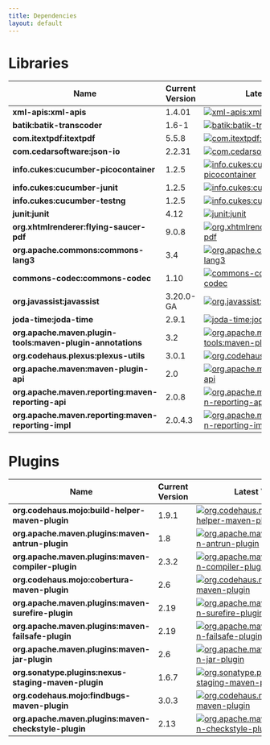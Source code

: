```yaml
---
title: Dependencies
layout: default
---
```


# Libraries

| Name | Current Version | Latest Version |
| ---- | --------------- | -------------- |
| **xml-apis:xml-apis** | 1.4.01 | [![xml-apis:xml-apis](https://maven-badges.herokuapp.com/maven-central/xml-apis/xml-apis/badge.svg?style=flat)](http://mvnrepository.com/artifact/xml-apis/xml-apis) |
| **batik:batik-transcoder** | 1.6-1 | [![batik:batik-transcoder](https://maven-badges.herokuapp.com/maven-central/batik/batik-transcoder/badge.svg?style=flat)](http://mvnrepository.com/artifact/batik/batik-transcoder) |
| **com.itextpdf:itextpdf** | 5.5.8 | [![com.itextpdf:itextpdf](https://maven-badges.herokuapp.com/maven-central/com.itextpdf/itextpdf/badge.svg?style=flat)](http://mvnrepository.com/artifact/com.itextpdf/itextpdf) |
| **com.cedarsoftware:json-io** | 2.2.31 | [![com.cedarsoftware:json-io](https://maven-badges.herokuapp.com/maven-central/com.cedarsoftware/json-io/badge.svg?style=flat)](http://mvnrepository.com/artifact/com.cedarsoftware/json-io) |
| **info.cukes:cucumber-picocontainer** | 1.2.5 | [![info.cukes:cucumber-picocontainer](https://maven-badges.herokuapp.com/maven-central/info.cukes/cucumber-picocontainer/badge.svg?style=flat)](http://mvnrepository.com/artifact/info.cukes/cucumber-picocontainer) |
| **info.cukes:cucumber-junit** | 1.2.5 | [![info.cukes:cucumber-junit](https://maven-badges.herokuapp.com/maven-central/info.cukes/cucumber-junit/badge.svg?style=flat)](http://mvnrepository.com/artifact/info.cukes/cucumber-junit) |
| **info.cukes:cucumber-testng** | 1.2.5 | [![info.cukes:cucumber-testng](https://maven-badges.herokuapp.com/maven-central/info.cukes/cucumber-testng/badge.svg?style=flat)](http://mvnrepository.com/artifact/info.cukes/cucumber-testng) |
| **junit:junit** | 4.12 | [![junit:junit](https://maven-badges.herokuapp.com/maven-central/junit/junit/badge.svg?style=flat)](http://mvnrepository.com/artifact/junit/junit) |
| **org.xhtmlrenderer:flying-saucer-pdf** | 9.0.8 | [![org.xhtmlrenderer:flying-saucer-pdf](https://maven-badges.herokuapp.com/maven-central/org.xhtmlrenderer/flying-saucer-pdf/badge.svg?style=flat)](http://mvnrepository.com/artifact/org.xhtmlrenderer/flying-saucer-pdf) |
| **org.apache.commons:commons-lang3** | 3.4 | [![org.apache.commons:commons-lang3](https://maven-badges.herokuapp.com/maven-central/org.apache.commons/commons-lang3/badge.svg?style=flat)](http://mvnrepository.com/artifact/org.apache.commons/commons-lang3) |
| **commons-codec:commons-codec** | 1.10 | [![commons-codec:commons-codec](https://maven-badges.herokuapp.com/maven-central/commons-codec/commons-codec/badge.svg?style=flat)](http://mvnrepository.com/artifact/commons-codec/commons-codec) |
| **org.javassist:javassist** | 3.20.0-GA | [![org.javassist:javassist](https://maven-badges.herokuapp.com/maven-central/org.javassist/javassist/badge.svg?style=flat)](http://mvnrepository.com/artifact/org.javassist/javassist) |
| **joda-time:joda-time** | 2.9.1 | [![joda-time:joda-time](https://maven-badges.herokuapp.com/maven-central/joda-time/joda-time/badge.svg?style=flat)](http://mvnrepository.com/artifact/joda-time/joda-time) |
| **org.apache.maven.plugin-tools:maven-plugin-annotations** | 3.2 | [![org.apache.maven.plugin-tools:maven-plugin-annotations](https://maven-badges.herokuapp.com/maven-central/org.apache.maven.plugin-tools/maven-plugin-annotations/badge.svg?style=flat)](http://mvnrepository.com/artifact/org.apache.maven.plugin-tools/maven-plugin-annotations) |
| **org.codehaus.plexus:plexus-utils** | 3.0.1 | [![org.codehaus.plexus:plexus-utils](https://maven-badges.herokuapp.com/maven-central/org.codehaus.plexus/plexus-utils/badge.svg?style=flat)](http://mvnrepository.com/artifact/org.codehaus.plexus/plexus-utils) |
| **org.apache.maven:maven-plugin-api** | 2.0 | [![org.apache.maven:maven-plugin-api](https://maven-badges.herokuapp.com/maven-central/org.apache.maven/maven-plugin-api/badge.svg?style=flat)](http://mvnrepository.com/artifact/org.apache.maven/maven-plugin-api) |
| **org.apache.maven.reporting:maven-reporting-api** | 2.0.8 | [![org.apache.maven.reporting:maven-reporting-api](https://maven-badges.herokuapp.com/maven-central/org.apache.maven.reporting/maven-reporting-api/badge.svg?style=flat)](http://mvnrepository.com/artifact/org.apache.maven.reporting/maven-reporting-api) |
| **org.apache.maven.reporting:maven-reporting-impl** | 2.0.4.3 | [![org.apache.maven.reporting:maven-reporting-impl](https://maven-badges.herokuapp.com/maven-central/org.apache.maven.reporting/maven-reporting-impl/badge.svg?style=flat)](http://mvnrepository.com/artifact/org.apache.maven.reporting/maven-reporting-impl) |


# Plugins

| Name | Current Version | Latest Version |
| ---- | --------------- | -------------- |
| **org.codehaus.mojo:build-helper-maven-plugin** | 1.9.1 | [![org.codehaus.mojo:build-helper-maven-plugin](https://maven-badges.herokuapp.com/maven-central/org.codehaus.mojo/build-helper-maven-plugin/badge.svg?style=flat)](http://mvnrepository.com/artifact/org.codehaus.mojo/build-helper-maven-plugin) |
| **org.apache.maven.plugins:maven-antrun-plugin** | 1.8 | [![org.apache.maven.plugins:maven-antrun-plugin](https://maven-badges.herokuapp.com/maven-central/org.apache.maven.plugins/maven-antrun-plugin/badge.svg?style=flat)](http://mvnrepository.com/artifact/org.apache.maven.plugins/maven-antrun-plugin) |
| **org.apache.maven.plugins:maven-compiler-plugin** | 2.3.2 | [![org.apache.maven.plugins:maven-compiler-plugin](https://maven-badges.herokuapp.com/maven-central/org.apache.maven.plugins/maven-compiler-plugin/badge.svg?style=flat)](http://mvnrepository.com/artifact/org.apache.maven.plugins/maven-compiler-plugin) |
| **org.codehaus.mojo:cobertura-maven-plugin** | 2.6 | [![org.codehaus.mojo:cobertura-maven-plugin](https://maven-badges.herokuapp.com/maven-central/org.codehaus.mojo/cobertura-maven-plugin/badge.svg?style=flat)](http://mvnrepository.com/artifact/org.codehaus.mojo/cobertura-maven-plugin) |
| **org.apache.maven.plugins:maven-surefire-plugin** | 2.19 | [![org.apache.maven.plugins:maven-surefire-plugin](https://maven-badges.herokuapp.com/maven-central/org.apache.maven.plugins/maven-surefire-plugin/badge.svg?style=flat)](http://mvnrepository.com/artifact/org.apache.maven.plugins/maven-surefire-plugin) |
| **org.apache.maven.plugins:maven-failsafe-plugin** | 2.19 | [![org.apache.maven.plugins:maven-failsafe-plugin](https://maven-badges.herokuapp.com/maven-central/org.apache.maven.plugins/maven-failsafe-plugin/badge.svg?style=flat)](http://mvnrepository.com/artifact/org.apache.maven.plugins/maven-failsafe-plugin) |
| **org.apache.maven.plugins:maven-jar-plugin** | 2.6 | [![org.apache.maven.plugins:maven-jar-plugin](https://maven-badges.herokuapp.com/maven-central/org.apache.maven.plugins/maven-jar-plugin/badge.svg?style=flat)](http://mvnrepository.com/artifact/org.apache.maven.plugins/maven-jar-plugin) |
| **org.sonatype.plugins:nexus-staging-maven-plugin** | 1.6.7 | [![org.sonatype.plugins:nexus-staging-maven-plugin](https://maven-badges.herokuapp.com/maven-central/org.sonatype.plugins/nexus-staging-maven-plugin/badge.svg?style=flat)](http://mvnrepository.com/artifact/org.sonatype.plugins/nexus-staging-maven-plugin) |
| **org.codehaus.mojo:findbugs-maven-plugin** | 3.0.3 | [![org.codehaus.mojo:findbugs-maven-plugin](https://maven-badges.herokuapp.com/maven-central/org.codehaus.mojo/findbugs-maven-plugin/badge.svg?style=flat)](http://mvnrepository.com/artifact/org.codehaus.mojo/findbugs-maven-plugin) |
| **org.apache.maven.plugins:maven-checkstyle-plugin** | 2.13 | [![org.apache.maven.plugins:maven-checkstyle-plugin](https://maven-badges.herokuapp.com/maven-central/org.apache.maven.plugins/maven-checkstyle-plugin/badge.svg?style=flat)](http://mvnrepository.com/artifact/org.apache.maven.plugins/maven-checkstyle-plugin) |
